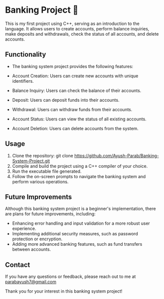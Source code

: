 # Banking Project 🏦
This is my first project using C++, serving as an introduction to the language. It allows users to create accounts, perform balance inquiries, make deposits and withdrawals, check the status of all accounts, and delete accounts.

## Functionality
* The banking system project provides the following features:

* Account Creation: Users can create new accounts with unique identifiers.

* Balance Inquiry: Users can check the balance of their accounts.

* Deposit: Users can deposit funds into their accounts.

* Withdrawal: Users can withdraw funds from their accounts.

* Account Status: Users can view the status of all existing accounts.

* Account Deletion: Users can delete accounts from the system.

## Usage
1. Clone the repository: git clone https://github.com/Ayush-Parab/Banking-System-Project.git
2. Compile and build the project using a C++ compiler of your choice.
3. Run the executable file generated.
5. Follow the on-screen prompts to navigate the banking system and perform various operations.

## Future Improvements
Although this banking system project is a beginner's implementation, there are plans for future improvements, including:

* Enhancing error handling and input validation for a more robust user experience.
* Implementing additional security measures, such as password protection or encryption.
* Adding more advanced banking features, such as fund transfers between accounts.


## Contact
If you have any questions or feedback, please reach out to me at parabayush7@gmail.com

Thank you for your interest in this banking system project!
